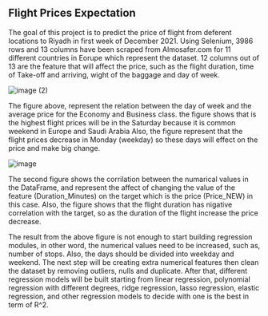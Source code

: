 ## Flight Prices Expectation

The goal of this project is to predict the price of flight from deferent locations to Riyadh in first week of December 2021. Using Selenium, 3986 rows and 13 columns have been scraped from Almosafer.com for 11 different countries in Eorupe which represent the dataset. 12 columns out of 13 are the feature that will affect the price, such as the flight duration, time of Take-off and arriving, wight of the baggage and day of week.

![image (2)](https://user-images.githubusercontent.com/36573740/138605818-d9759e1b-0f4f-4b52-8a97-4eee1fc51089.png)


The figure above, represent the relation between the day of week and the average price for the Economy and Business class. the figure shows that is the highest flight prices will be in the Saturday because it is common weekend in Europe and Saudi Arabia Also, the figure represent that the flight prices decrease in Monday (weekday) so these days will effect on the price and make big change.

![image](https://user-images.githubusercontent.com/36573740/138605806-f076ab8d-04d6-4620-99b6-07df0345fc45.png)

The second figure shows the corrilation between the numarical values in the DataFrame, and represent the affect of changing the value of the feature (Duration_Minutes) on the target which is the price (Price_NEW) in this case. Also, the figure shows that the flight duration has nigative correlation with the target, so as the duration of the flight increase the price decrease.

The result from the above figure is not enough to start building regression modules, in other word, the numerical values need to be increased, such as, number of stops. Also, the days should be divided into weekday and weekend. The next step will be creating extra numerical features then clean the dataset by removing outliers, nulls and duplicate. After that, different regression models will be built starting from linear regression, polynomial regression with different degrees, ridge regression, lasso regression, elastic regression, and other regression models to decide with one is the best in term of R^2.
